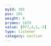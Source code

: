 ```yaml
---
myId: 165
pos: 165
weight: 8
primes: 1879
value: [977,4,1,-3]
type: listener
category: section
---
```


